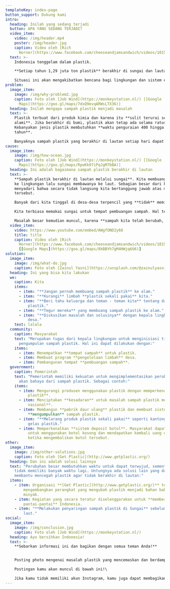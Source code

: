```yaml
---
templateKey: index-page
button_support: Dukung kami
intro:
  heading: Inilah yang sedang terjadi
  button: APA YANG SEDANG TERJADI?
  video_item:
    video: /img/header.mp4
    poster: /img/header.jpg
    caption: Video oleh [Rich
      Horner](https://www.facebook.com/cheeseandjamsandwich/videos/10156598097768183)
  text: >-
    Indonesia tenggelam dalam plastik.

    **Setiap tahun 1,29 juta ton plastik** berakhir di sungai dan lautan **Indonesia** (sebanding dengan berat 1.000.000 mobil).

    Situasi ini akan mengakibatkan bencana bagi lingkungan dan sistem ekologi.
problem:
  image_item:
    image: /img/why-problem2.jpg
    caption: Foto oleh [Job Wind](https://monkeystation.nl/) [[Google
      Maps](https://goo.gl/maps/7dxQ9evqARWsLTX36)]
  heading: Inilah mengapa sampah plastik menjadi masalah
  text: >-
    Plastik terbuat dari produk kimia dan karena itu **sulit terurai secara
    alami**. Jika berakhir di bumi, plastik akan tetap ada selama ratusan tahun.
    Kebanyakan jenis plastik membutuhkan **waktu penguraian 400 hingga 600
    tahun**. 

    Banyaknya sampah plastik yang berakhir di lautan setiap hari dapat menjadi **bencana lingkungan**.
cause:
  image_item:
    image: /img/how-ocean.jpg
    caption: Foto oleh [Job Wind](https://monkeystation.nl/) [[Google
      Maps](https://goo.gl/maps/RpeKk97iPqJgM7bBA)]
  heading: Ini adalah bagaimana sampah plastik berakhir di lautan
  text: >-
    **Sampah plastik berakhir di lautan melalui sungai**. Kita membuang sampah
    ke lingkungan lalu sungai membawanya ke laut. Sebagian besar dari kita tidak
    menyadari bahwa secara tidak langsung kita bertanggung jawab atas masalah
    tersebut.

    Banyak dari kita tinggal di desa-desa terpencil yang **tidak** memiliki **pengelolaan limbah kolektif**.

    Kita terbiasa memakai sungai untuk tempat pembuangan sampah. Hal tersebut merupakan solusi yang baik pada saat itu. Karena kebanyakan jenis sampah yang dulu kita punyai adalah sampah yang dapat terurai secara alami, karenanya tidak berbahaya bagi alam.

    Masalah besar kemudian muncul, karena **sampah kita telah berubah, namun kebiasaan kita membuang sampah, belum berubah**.
  video_item:
    video: https://www.youtube.com/embed/AWgfOND2y68
    title: title
    caption: Video oleh [Rich
      Horner](https://www.facebook.com/cheeseandjamsandwich/videos/10156598097768183)
      [[Google Maps](https://goo.gl/maps/8kBBYh7gM4HWjq6U6)]
solution:
  image_item:
    image: /img/what-do.jpg
    caption: Foto oleh [Zainul Yasni](https://unsplash.com/@zainulyasni6118)
  heading: Ini yang bisa kita lakukan
  we:
    caption: Kita
    items:
      - item: "**Jangan pernah membuang sampah plastik** ke alam."
      - item: "**Kurangi** limbah **plastik sekali pakai** kita."
      - item: "**Beri tahu keluarga dan teman - teman kita** tentang dampak sampah
          plastik."
      - item: "**Tegur mereka** yang membuang sampah plastik ke alam."
      - item: "**Diskusikan masalah dan solusinya** dengan kepala lingkungan atau kepala
          desa."
    text: lalala
  community:
    caption: Masyarakat
    text: "Merupakan tugas dari kepala lingkungan untuk menginisiasi tindakan
      pengumpulan sampah plastik. Hal ini dapat dilakukan dengan:"
    items:
      - item: Menempatkan **tempat sampah** untuk plastik.
      - item: Membuat program **pengelolaan limbah** desa.
      - item: Pembangunan tempat **pembuangan sampah**.
  government:
    caption: Pemerintah
    text: "Pemerintah memiliki kekuatan untuk mengimplementasikan perubahan besar
      akan bahaya dari sampah plastik. Sebagai contoh:"
    items:
      - item: Mengurangi produsen menggunakan plastik dengan memperkenalkan **pajak
          plastik**.
      - item: Menciptakan **kesadaran** untuk masalah sampah plastik melalui **kampanye
          nasional**.
      - item: Membangun **pabrik daur ulang** plastik dan membuat sistem nasional untuk
          **mengumpulkan** sampah plastik.
      - item: "**Melarang produk plastik sekali pakai** seperti kantong plastik dan
          gelas plastik."
      - item: Memperkenalkan **sistem deposit botol**. Masyarakat dapat membayar deposit
          untuk menggunakan botol kosong dan mendapatkan kembali uang deposit
          ketika mengembalikan botol tersebut.
other:
  image_item:
    image: /img/other-solutions.jpg
    caption: Foto oleh [Get Plastic](http://www.getplastic.org/)
  heading: Dan ini adalah solusi lainnya
  text: "Perubahan besar membutuhkan waktu untuk dapat terwujud, sementara kita
    tidak memiliki banyak waktu lagi. Untungnya ada solusi lain yang dapat
    membantu mencegah plastik agar tidak berakhir di lautan:"
  items:
    - item: Organisasi **[Get Plastic](http://www.getplastic.org/)** telah
        mengembangkan perangkat yang mengubah plastik menjadi bahan bakar
        minyak.
    - item: Kegiatan yang secara teratur diselenggarakan untuk **membersihkan
        pantai-pantai** Indonesia.
    - item: "**Melakukan penyaringan sampah plastik di Sungai** sebelum mencapai
        laut."
social:
  image_item:
    image: /img/conclusion.jpg
    caption: Foto oleh [Job Wind](https://monkeystation.nl/)
  heading: Ayo bersihkan Indonesia!
  text: >-
    **Sebarkan informasi ini dan bagikan dengan semua teman Anda!**


    Posting photo mengenai masalah plastik yang mencemaskan dan berdampak bagi lingkungan kita ke Instagram dengan memberikan hestek **\#membersihkanindonesia**\

    Postingan kamu akan muncul di bawah ini!\

    Jika kamu tidak memiliki akun Instagram, kamu juga dapat membagikan situs web ini di Facebook atau Twitter:
---
```

